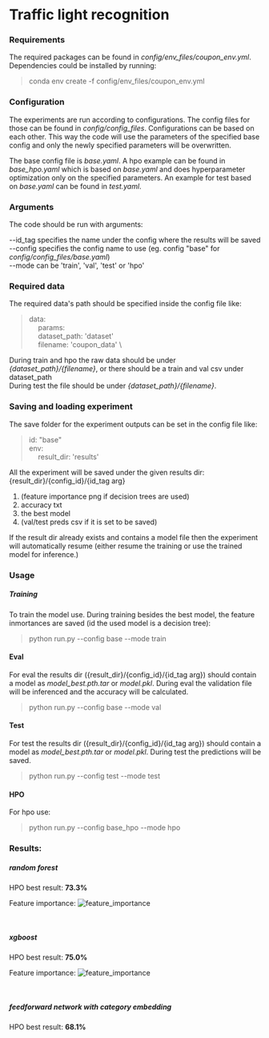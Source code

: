 # Traffic light recognition
### Requirements
The required packages can be found in *config/env_files/coupon_env.yml*. 
Dependencies could be installed by running:
> conda env create -f config/env_files/coupon_env.yml

### Configuration
The experiments are run according to configurations. The config files for those can be found in 
*config/config_files*.
Configurations can be based on each other. This way the code will use the parameters of the specified 
base config and only the newly specified parameters will be overwritten.
 
The base config file is *base.yaml*. A hpo example can be found in *base_hpo.yaml*
which is based on *base.yaml* and does hyperparameter optimization only on the specified parameters.
An example for test based on *base.yaml* can be found in *test.yaml*.

### Arguments
The code should be run with arguments: 

--id_tag specifies the name under the config where the results will be saved \
--config specifies the config name to use (eg. config "base" for *config/config_files/base.yaml*)\
--mode can be 'train', 'val', 'test' or 'hpo'

### Required data
The required data's path should be specified inside the config file like:
> data: \
  &emsp; params: \
  &emsp; dataset_path: 'dataset' \
  &emsp; filename: 'coupon_data' \

During train and hpo the raw data should be under *{dataset_path}/{filename}*, 
or there should be a train and val csv under dataset_path\
During test the file should be under *{dataset_path}/{filename}*.  

### Saving and loading experiment
The save folder for the experiment outputs can be set in the config file like:
> id: "base"\
  env: \
  &emsp; result_dir: 'results'

All the experiment will be saved under the given results dir: {result_dir}/{config_id}/{id_tag arg}
1. (feature importance png if decision trees are used)
2. accuracy txt
3. the best model
4. (val/test preds csv if it is set to be saved)

If the result dir already exists and contains a model file then the experiment will automatically resume
(either resume the training or use the trained model for inference.)

### Usage
##### Training
To train the model use. During training besides the best model, the feature inmortances are saved 
(id the used model is a decision tree):
> python run.py --config base --mode train

#### Eval
For eval the  results dir ({result_dir}/{config_id}/{id_tag arg}) should contain a model as 
*model_best.pth.tar* or *model.pkl*. During eval the validation file will be inferenced and the accuracy will be calculated.
> python run.py --config base --mode val

#### Test
For test the  results dir ({result_dir}/{config_id}/{id_tag arg}) should contain a model as 
*model_best.pth.tar* or *model.pkl*. During test the predictions will be saved.
> python run.py --config test --mode test

#### HPO
For hpo use:
> python run.py --config base_hpo --mode hpo

### Results:
##### random forest
HPO best result:
**73.3%**

Feature importance:
![feature_importance](https://user-images.githubusercontent.com/36601982/146228317-f62d89bc-c04b-4492-b23d-82be6a53450a.png)

&nbsp;
##### xgboost
HPO best result:
**75.0%**

Feature importance:
![feature_importance](https://user-images.githubusercontent.com/36601982/146228368-7973b740-b86d-46e2-8008-b103eea37237.png)

&nbsp;
##### feedforward network with category embedding
HPO best result:
**68.1%**
